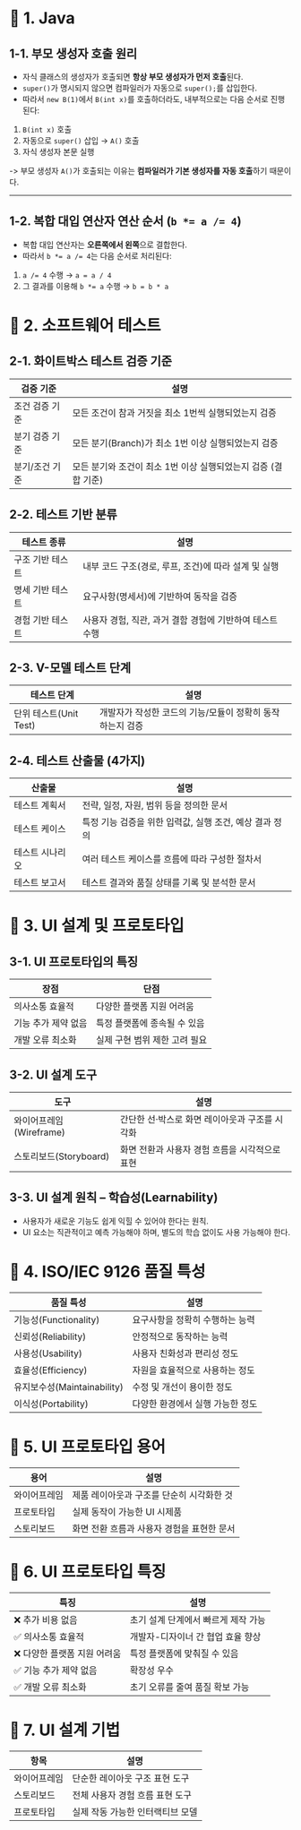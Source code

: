 # 📌 1. Java

## 1-1. 부모 생성자 호출 원리
- 자식 클래스의 생성자가 호출되면 **항상 부모 생성자가 먼저 호출**된다.
- `super()`가 명시되지 않으면 컴파일러가 자동으로 `super();`를 삽입한다.
- 따라서 `new B(1)`에서 `B(int x)`를 호출하더라도, 내부적으로는 다음 순서로 진행된다:

1. `B(int x)` 호출  
2. 자동으로 `super()` 삽입 → `A()` 호출  
3. 자식 생성자 본문 실행

-> 부모 생성자 `A()`가 호출되는 이유는 **컴파일러가 기본 생성자를 자동 호출**하기 때문이다.

---

## 1-2. 복합 대입 연산자 연산 순서 (`b *= a /= 4`)
- 복합 대입 연산자는 **오른쪽에서 왼쪽**으로 결합한다.
- 따라서 `b *= a /= 4`는 다음 순서로 처리된다:

1. `a /= 4` 수행 → `a = a / 4`
2. 그 결과를 이용해 `b *= a` 수행 → `b = b * a`

# 📌 2. 소프트웨어 테스트 
## 2-1. 화이트박스 테스트 검증 기준

| 검증 기준    | 설명                                    |
| -------- | ------------------------------------- |
| 조건 검증 기준 | 모든 조건이 참과 거짓을 최소 1번씩 실행되었는지 검증        |
| 분기 검증 기준 | 모든 분기(Branch)가 최소 1번 이상 실행되었는지 검증     |
| 분기/조건 기준 | 모든 분기와 조건이 최소 1번 이상 실행되었는지 검증 (결합 기준) |

## 2-2. 테스트 기반 분류

| 테스트 종류    | 설명                                |
| --------- | --------------------------------- |
| 구조 기반 테스트 | 내부 코드 구조(경로, 루프, 조건)에 따라 설계 및 실행  |
| 명세 기반 테스트 | 요구사항(명세서)에 기반하여 동작을 검증            |
| 경험 기반 테스트 | 사용자 경험, 직관, 과거 결함 경험에 기반하여 테스트 수행 |

## 2-3. V-모델 테스트 단계

| 테스트 단계            | 설명                               |
| ----------------- | -------------------------------- |
| 단위 테스트(Unit Test) | 개발자가 작성한 코드의 기능/모듈이 정확히 동작하는지 검증 |

## 2-4. 테스트 산출물 (4가지)

| 산출물      | 설명                                |
| -------- | --------------------------------- |
| 테스트 계획서  | 전략, 일정, 자원, 범위 등을 정의한 문서          |
| 테스트 케이스  | 특정 기능 검증을 위한 입력값, 실행 조건, 예상 결과 정의 |
| 테스트 시나리오 | 여러 테스트 케이스를 흐름에 따라 구성한 절차서        |
| 테스트 보고서  | 테스트 결과와 품질 상태를 기록 및 분석한 문서        |

# 📌 3. UI 설계 및 프로토타입
## 3-1. UI 프로토타입의 특징

| 장점          | 단점                |
| ----------- | ----------------- |
| 의사소통 효율적    | 다양한 플랫폼 지원 어려움    |
| 기능 추가 제약 없음 | 특정 플랫폼에 종속될 수 있음  |
| 개발 오류 최소화   | 실제 구현 범위 제한 고려 필요 |

## 3-2. UI 설계 도구

| 도구                | 설명                         |
| ----------------- | -------------------------- |
| 와이어프레임(Wireframe) | 간단한 선·박스로 화면 레이아웃과 구조를 시각화 |
| 스토리보드(Storyboard) | 화면 전환과 사용자 경험 흐름을 시각적으로 표현 |

## 3-3. UI 설계 원칙 – 학습성(Learnability)
- 사용자가 새로운 기능도 쉽게 익힐 수 있어야 한다는 원칙.
- UI 요소는 직관적이고 예측 가능해야 하며, 별도의 학습 없이도 사용 가능해야 한다.

# 📌 4. ISO/IEC 9126 품질 특성

| 품질 특성                  | 설명                 |
| ---------------------- | ------------------ |
| 기능성(Functionality)     | 요구사항을 정확히 수행하는 능력  |
| 신뢰성(Reliability)       | 안정적으로 동작하는 능력      |
| 사용성(Usability)         | 사용자 친화성과 편리성 정도    |
| 효율성(Efficiency)        | 자원을 효율적으로 사용하는 정도  |
| 유지보수성(Maintainability) | 수정 및 개선이 용이한 정도    |
| 이식성(Portability)       | 다양한 환경에서 실행 가능한 정도 |

# 📌 5. UI 프로토타입 용어

| 용어     | 설명                       |
| ------ | ------------------------ |
| 와이어프레임 | 제품 레이아웃과 구조를 단순히 시각화한 것  |
| 프로토타입  | 실제 동작이 가능한 UI 시제품        |
| 스토리보드  | 화면 전환 흐름과 사용자 경험을 표현한 문서 |

# 📌 6. UI 프로토타입 특징 

| 특징               | 설명                   |
| ---------------- | -------------------- |
| ❌ 추가 비용 없음       | 초기 설계 단계에서 빠르게 제작 가능 |
| ✅ 의사소통 효율적       | 개발자-디자이너 간 협업 효율 향상  |
| ❌ 다양한 플랫폼 지원 어려움 | 특정 플랫폼에 맞춰질 수 있음     |
| ✅ 기능 추가 제약 없음    | 확장성 우수               |
| ✅ 개발 오류 최소화      | 초기 오류를 줄여 품질 확보 가능   |

# 📌 7. UI 설계 기법

| 항목     | 설명                 |
| ------ | ------------------ |
| 와이어프레임 | 단순한 레이아웃 구조 표현 도구  |
| 스토리보드  | 전체 사용자 경험 흐름 표현 도구 |
| 프로토타입  | 실제 작동 가능한 인터랙티브 모델 |
